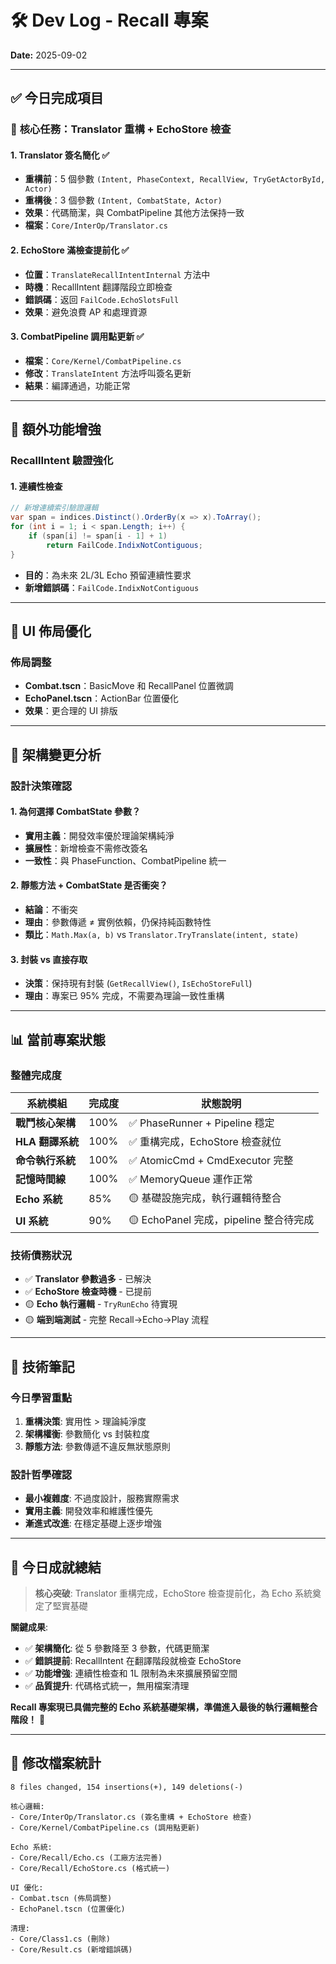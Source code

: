 # 🛠️ Dev Log - Recall 專案
**Date:** 2025-09-02

---

## ✅ 今日完成項目

### 🎯 **核心任務：Translator 重構 + EchoStore 檢查**

#### 1. **Translator 簽名簡化** ✅
- **重構前**：5 個參數 `(Intent, PhaseContext, RecallView, TryGetActorById, Actor)`
- **重構後**：3 個參數 `(Intent, CombatState, Actor)`
- **效果**：代碼簡潔，與 CombatPipeline 其他方法保持一致
- **檔案**：`Core/InterOp/Translator.cs`

#### 2. **EchoStore 滿檢查提前化** ✅
- **位置**：`TranslateRecallIntentInternal` 方法中
- **時機**：RecallIntent 翻譯階段立即檢查
- **錯誤碼**：返回 `FailCode.EchoSlotsFull`
- **效果**：避免浪費 AP 和處理資源

#### 3. **CombatPipeline 調用點更新** ✅
- **檔案**：`Core/Kernel/CombatPipeline.cs`
- **修改**：`TranslateIntent` 方法呼叫簽名更新
- **結果**：編譯通過，功能正常

---

## 🔧 額外功能增強

### **RecallIntent 驗證強化**

#### 1. **連續性檢查**
```csharp
// 新增連續索引驗證邏輯
var span = indices.Distinct().OrderBy(x => x).ToArray();
for (int i = 1; i < span.Length; i++) {
    if (span[i] != span[i - 1] + 1)
        return FailCode.IndixNotContiguous;
}
```
- **目的**：為未來 2L/3L Echo 預留連續性要求
- **新增錯誤碼**：`FailCode.IndixNotContiguous`


---

## 🎨 UI 佈局優化

### **佈局調整**
- **Combat.tscn**：BasicMove 和 RecallPanel 位置微調
- **EchoPanel.tscn**：ActionBar 位置優化
- **效果**：更合理的 UI 排版
---

## 🧩 架構變更分析

### **設計決策確認**

#### 1. **為何選擇 CombatState 參數？**
- **實用主義**：開發效率優於理論架構純淨
- **擴展性**：新增檢查不需修改簽名
- **一致性**：與 PhaseFunction、CombatPipeline 統一

#### 2. **靜態方法 + CombatState 是否衝突？**
- **結論**：不衝突
- **理由**：參數傳遞 ≠ 實例依賴，仍保持純函數特性
- **類比**：`Math.Max(a, b)` vs `Translator.TryTranslate(intent, state)`

#### 3. **封裝 vs 直接存取**
- **決策**：保持現有封裝 (`GetRecallView()`, `IsEchoStoreFull`)
- **理由**：專案已 95% 完成，不需要為理論一致性重構

---

## 📊 當前專案狀態

### **整體完成度**
| 系統模組 | 完成度 | 狀態說明 |
|----------|--------|----------|
| **戰鬥核心架構** | 100% | ✅ PhaseRunner + Pipeline 穩定 |
| **HLA 翻譯系統** | 100% | ✅ 重構完成，EchoStore 檢查就位 |
| **命令執行系統** | 100% | ✅ AtomicCmd + CmdExecutor 完整 |
| **記憶時間線** | 100% | ✅ MemoryQueue 運作正常 |
| **Echo 系統** | 85% | 🟡 基礎設施完成，執行邏輯待整合 |
| **UI 系統** | 90% | 🟡 EchoPanel 完成，pipeline 整合待完成 |

### **技術債務狀況**
- ✅ **Translator 參數過多** - 已解決
- ✅ **EchoStore 檢查時機** - 已提前
- 🟡 **Echo 執行邏輯** - `TryRunEcho` 待實現
- 🟡 **端到端測試** - 完整 Recall→Echo→Play 流程

---

## 📝 技術筆記

### **今日學習重點**
1. **重構決策**: 實用性 > 理論純淨度
2. **架構權衡**: 參數簡化 vs 封裝粒度
3. **靜態方法**: 參數傳遞不違反無狀態原則

### **設計哲學確認**
- **最小複雜度**: 不過度設計，服務實際需求
- **實用主義**: 開發效率和維護性優先
- **漸進式改進**: 在穩定基礎上逐步增強

---

## 🎯 今日成就總結

> **核心突破**: Translator 重構完成，EchoStore 檢查提前化，為 Echo 系統奠定了堅實基礎

**關鍵成果**:
- ✅ **架構簡化**: 從 5 參數降至 3 參數，代碼更簡潔
- ✅ **錯誤提前**: RecallIntent 在翻譯階段就檢查 EchoStore
- ✅ **功能增強**: 連續性檢查和 1L 限制為未來擴展預留空間
- ✅ **品質提升**: 代碼格式統一，無用檔案清理

**Recall 專案現已具備完整的 Echo 系統基礎架構，準備進入最後的執行邏輯整合階段！** 🚀

---

## 📂 修改檔案統計

```
8 files changed, 154 insertions(+), 149 deletions(-)

核心邏輯:
- Core/InterOp/Translator.cs (簽名重構 + EchoStore 檢查)
- Core/Kernel/CombatPipeline.cs (調用點更新)

Echo 系統:
- Core/Recall/Echo.cs (工廠方法完善)
- Core/Recall/EchoStore.cs (格式統一)

UI 優化:
- Combat.tscn (佈局調整)
- EchoPanel.tscn (位置優化)

清理:
- Core/Class1.cs (刪除)
- Core/Result.cs (新增錯誤碼)
```